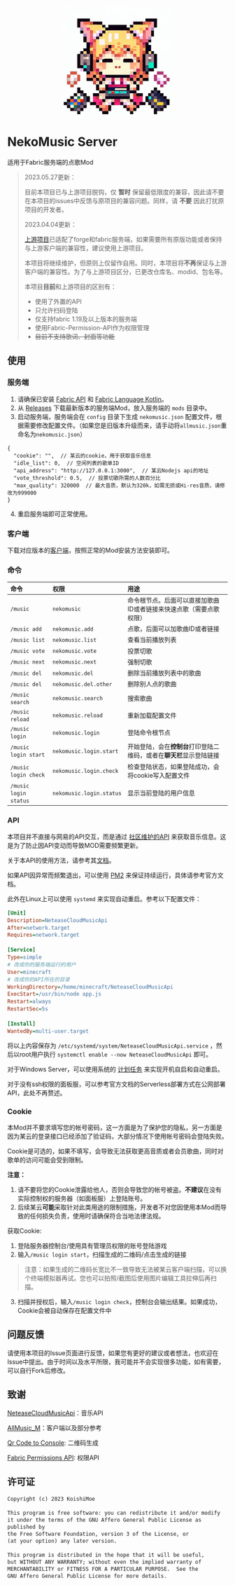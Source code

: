 <p style="text-align: center">
    <img src="./src/main/resources/assets/nekomusic/icon.png" alt="Icon" style="max-width: 50%; max-height: 300px;">
</p>

# NekoMusic Server

适用于Fabric服务端的点歌Mod

> 2023.05.27更新：
> 
> 目前本项目已与上游项目脱钩，仅 **暂时** 保留最低限度的兼容，因此请不要在本项目的issues中反馈与原项目的兼容问题。同样，请 **不要** 因此打扰原项目的开发者。
> 
> 2023.04.04更新：
> 
> [上游项目](https://github.com/Coloryr/AllMusic_Server)已适配了forge和fabric服务端，如果需要所有原版功能或者保持与上游客户端的兼容性，建议使用上游项目。
> 
> 本项目将继续维护，但原则上仅留作自用。同时，本项目将**不再**保证与上游客户端的兼容性。为了与上游项目区分，已更改仓库名、modid、包名等。
> 
> 本项目**目前**和上游项目的区别有：
> * 使用了外置的API
> * 只允许扫码登陆
> * 仅支持fabric 1.19及以上版本的服务端
> * 使用Fabric-Permission-API作为权限管理
> * ~~目前不支持歌词、封面等功能~~

## 使用

### 服务端

1. 请确保已安装 [Fabric API](https://www.curseforge.com/minecraft/mc-mods/fabric-api) 和 [Fabric Language Kotlin](https://www.curseforge.com/minecraft/mc-mods/fabric-language-kotlin)。
2. 从 [Releases](https://github.com/lolicode-org/NekoMusic_Server/releases) 下载最新版本的服务端Mod，放入服务端的 `mods` 目录中。
3. 启动服务端，服务端会在 `config` 目录下生成 `nekomusic.json` 配置文件，根据需要修改配置文件。（如果您是旧版本升级而来，请手动将`allmusic.json`重命名为`nekomusic.json`）
```json5
{
  "cookie": "",  // 某云的cookie，用于获取音乐信息
  "idle_list": 0,  // 空闲列表的歌单ID
  "api_address": "http://127.0.0.1:3000",  // 某云Nodejs api的地址
  "vote_threshold": 0.5,  // 投票切歌所需的人数百分比
  "max_quality": 320000  // 最大音质，默认为320k，如需无损或Hi-res音质，请修改为999000
}
```
4. 重启服务端即可正常使用。

### 客户端

下载对应版本的[客户端](https://github.com/lolicode-org/NekoMusic_Cli)，按照正常的Mod安装方法安装即可。

### 命令

| 命令                    | 权限                       | 用途                                     |
|:----------------------|:-------------------------|:---------------------------------------|
| `/music`              | `nekomusic`              | 命令根节点。后面可以直接加歌曲ID或者链接来快速点歌（需要点歌权限）     |
| `/music add`          | `nekomusic.add`          | 点歌，后面可以加歌曲ID或者链接                       |
| `/music list`         | `nekomusic.list`         | 查看当前播放列表                               |
| `/music vote`         | `nekomusic.vote`         | 投票切歌                                   |
| `/music next`         | `nekomusic.next`         | 强制切歌                                   |
| `/music del`          | `nekomusic.del`          | 删除当前播放列表中的歌曲                           |
| `/music del`          | `nekomusic.del.other`    | 删除别人点的歌曲                               |
| `/music search`       | `nekomusic.search`       | 搜索歌曲                                   |
| `/music reload`       | `nekomusic.reload`       | 重新加载配置文件                               |
| `/music login`        | `nekomusic.login`        | 登陆命令根节点                                |
| `/music login start`  | `nekomusic.login.start`  | 开始登陆，会在**控制台**打印登陆二维码，或者在**聊天栏**显示登陆链接 |
| `/music login check`  | `nekomusic.login.check`  | 检查登陆状态，如果登陆成功，会将cookie写入配置文件           |
| `/music login status` | `nekomusic.login.status` | 显示当前登陆的用户信息                            |

### API

本项目并不直接与网易的API交互，而是通过 [社区维护的API](https://github.com/Binaryify/NeteaseCloudMusicApi) 来获取音乐信息。这是为了防止因API变动而导致MOD需要频繁更新。

关于本API的使用方法，请参考其[文档](https://binaryify.github.io/NeteaseCloudMusicApi/#/)。

如果API因异常而频繁退出，可以使用 [PM2](https://pm2.keymetrics.io/) 来保证持续运行，具体请参考官方文档。

此外在Linux上可以使用 `systemd` 来实现自动重启。参考以下配置文件：
```ini
[Unit]
Description=NeteaseCloudMusicApi
After=network.target
Requires=network.target

[Service]
Type=simple
# 改成你的服务端运行的用户
User=minecraft
# 改成你的API所在的目录
WorkingDirectory=/home/minecraft/NeteaseCloudMusicApi
ExecStart=/usr/bin/node app.js
Restart=always
RestartSec=5s

[Install]
WantedBy=multi-user.target
```
将以上内容保存为 `/etc/systemd/system/NeteaseCloudMusicApi.service` ，然后以root用户执行 `systemctl enable --now NeteaseCloudMusicApi` 即可。

对于Windows Server，可以使用系统的 [计划任务](https://docs.microsoft.com/zh-cn/windows/win32/taskschd/task-scheduler-start-page) 来实现开机自启和自动重启。

对于没有ssh权限的面板服，可以参考官方文档的Serverless部署方式在公网部署API，此处不再赘述。

### Cookie

本Mod并不要求填写您的帐号密码，这一方面是为了保护您的隐私，另一方面是因为某云的登录接口已经添加了验证码，大部分情况下使用帐号密码会登陆失败。

Cookie是可选的，如果不填写，会导致无法获取更高音质或者会员歌曲，同时对歌单的访问可能会受到限制。

**注意：** 
1. 请不要将您的Cookie泄露给他人，否则会导致您的帐号被盗。**不建议**在没有实际控制权的服务器（如面板服）上登陆账号。
2. 后续某云**可能**采取针对此类用途的限制措施，开发者不对您因使用本Mod而导致的任何损失负责，使用时请确保符合当地法律法规。

获取Cookie:
1. 登陆服务器控制台/使用具有管理员权限的账号登陆游戏
2. 输入`/music login start`，扫描生成的二维码/点击生成的链接
> 注意：如果生成的二维码长宽比不一致导致无法被某云客户端扫描，可以换个终端模拟器再试。您也可以拍照/截图后使用图片编辑工具拉伸后再扫描。
3. 扫描并授权后，输入`/music login check`，控制台会输出结果。如果成功，Cookie会被自动保存在配置文件中

## 问题反馈

请使用本项目的Issue页面进行反馈，如果您有更好的建议或者想法，也欢迎在Issue中提出。由于时间以及水平所限，我可能并不会实现很多功能，如有需要，可以自行Fork后修改。

## 致谢

[NeteaseCloudMusicApi](https://github.com/Binaryify/NeteaseCloudMusicApi)：音乐API

[AllMusic_M](https://github.com/Coloryr/AllMusic_M)：客户端以及部分参考

[Qr Code to Console](https://github.com/yuanyouxi/qr-code-to-console): 二维码生成

[Fabric Permissions API](https://github.com/lucko/fabric-permissions-api): 权限API

## 许可证
```text
Copyright (c) 2023 KoishiMoe

This program is free software: you can redistribute it and/or modify
it under the terms of the GNU Affero General Public License as published by
the Free Software Foundation, version 3 of the License, or
(at your option) any later version.

This program is distributed in the hope that it will be useful,
but WITHOUT ANY WARRANTY; without even the implied warranty of
MERCHANTABILITY or FITNESS FOR A PARTICULAR PURPOSE.  See the
GNU Affero General Public License for more details.
```
